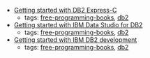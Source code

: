 * [Getting started with DB2 Express-C](http://public.dhe.ibm.com/software/dw/db2/express-c/wiki/Getting_Started_with_DB2_Express_v9.7_p4.pdf)
    * tags: [free-programming-books](../tags/free-programming-books.md), [db2](../tags/db2.md)
* [Getting started with IBM Data Studio for DB2](http://public.dhe.ibm.com/software/dw/db2/express-c/wiki/Getting_Started_with_IBM_Data_Studio_for_DB2_p3.pdf)
    * tags: [free-programming-books](../tags/free-programming-books.md), [db2](../tags/db2.md)
* [Getting started with IBM DB2 development](http://public.dhe.ibm.com/software/dw/db2/express-c/wiki/Getting_Started_with_DB2_App_Dev_p2.pdf)
    * tags: [free-programming-books](../tags/free-programming-books.md), [db2](../tags/db2.md)
